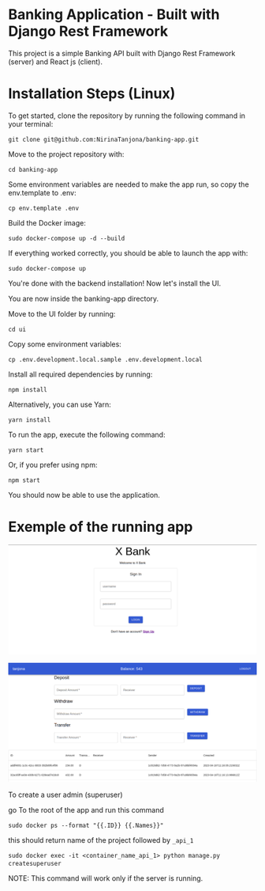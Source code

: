 # Banking Application - Built with Django Rest Framework
This project is a simple Banking API built with Django Rest Framework (server) and React js (client).

# Installation Steps (Linux)
To get started, clone the repository by running the following command in your terminal:

```
git clone git@github.com:NirinaTanjona/banking-app.git
```

Move to the project repository with:

```
cd banking-app
```

Some environment variables are needed to make the app run, so copy the env.template to .env:

```
cp env.template .env
```

Build the Docker image:

```
sudo docker-compose up -d --build
```

If everything worked correctly, you should be able to launch the app with:

```
sudo docker-compose up
```

You're done with the backend installation! Now let's install the UI.

You are now inside the banking-app directory.

Move to the UI folder by running:

```
cd ui
```

Copy some environment variables:

```
cp .env.development.local.sample .env.development.local
```

Install all required dependencies by running:

```
npm install
```

Alternatively, you can use Yarn:

```
yarn install
```

To run the app, execute the following command:

```
yarn start
```

Or, if you prefer using npm:

```
npm start
```

You should now be able to use the application.

# Exemple of the running app

![Welcome page screenshoot](./ui/screenshots/signin.png)

![Dashboard screenshoot](./ui/screenshots/dashboard.png)

To create a user admin (superuser)

go To the root of the app and run this command

```
sudo docker ps --format "{{.ID}} {{.Names}}"
```
this should return name of the project followed by `_api_1`

```
sudo docker exec -it <container_name_api_1> python manage.py createsuperuser
```

NOTE: This command will work only if the server is running.
